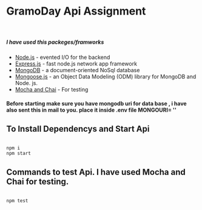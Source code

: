 <h1 class="code-line" data-line-start=0 data-line-end=1 ><a id="gramoday"></a>GramoDay Api Assignment</h1>


&nbsp;&nbsp;&nbsp;&nbsp;&nbsp;&nbsp;&nbsp;&nbsp;&nbsp;&nbsp;&nbsp;&nbsp;&nbsp;&nbsp;&nbsp;&nbsp;&nbsp;&nbsp;&nbsp;
>
<h5 class="code-line" data-line-start=26 data-line-end=27 ><a id="Backend_26"></a>I have used this packeges/framworks</h5>
<ul>
<li class="has-line-data" data-line-start="27" data-line-end="28"><a href="http://nodejs.org">Node.js</a> - evented I/O for the backend</li>
<li class="has-line-data" data-line-start="28" data-line-end="29"><a href="http://expressjs.com">Express.js</a> - fast node.js network app framework</li>
<li class="has-line-data" data-line-start="29" data-line-end="30"><a href="https://www.mongodb.com/">MongoDB</a> - a document-oriented NoSql database</li>
<li class="has-line-data" data-line-start="30" data-line-end="32"><a href="https://www.npmjs.com/package/mongoose">Mongoose.js</a> - an Object Data Modeling (ODM) library for MongoDB and Node. js.</li>
<li class="has-line-data" data-line-start="30" data-line-end="32"><a href="https://www.npmjs.com/package/mocha">Mocha and Chai</a> - For testing</li>
</ul>

<h4 class="code-line" data-line-start=34 data-line-end=35 ><a id="Installation_34"></a>Before starting make sure you have mongodb uri for data base , i have also sent this in mail to you.  place it inside .env file MONGOURI= ''</h4>

<h2 class="code-line" data-line-start=34 data-line-end=35 ><a id="Installation_34"></a>To Install Dependencys and Start Api</h2>
<pre><code class="has-line-data" data-line-start="46" data-line-end="50" class="language-sh">
npm i
npm start
</code></pre>

<h2 class="code-line" data-line-start=34 data-line-end=35 ><a id="Installation_34"></a>Commands to test Api. I have used Mocha and Chai for testing. </h2>

<pre><code class="has-line-data" data-line-start="46" data-line-end="50" class="language-sh">
npm test
</code></pre>
